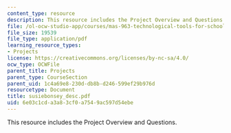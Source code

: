 ```yaml
---
content_type: resource
description: This resource includes the Project Overview and Questions.
file: /ol-ocw-studio-app/courses/mas-963-technological-tools-for-school-reform-fall-2005/6e03c1cda3a83cf0a7549ac597d54ebe_susiebonsey_desc.pdf
file_size: 19539
file_type: application/pdf
learning_resource_types:
- Projects
license: https://creativecommons.org/licenses/by-nc-sa/4.0/
ocw_type: OCWFile
parent_title: Projects
parent_type: CourseSection
parent_uid: 1c4a69e8-230d-db8b-d246-599ef29b976d
resourcetype: Document
title: susiebonsey_desc.pdf
uid: 6e03c1cd-a3a8-3cf0-a754-9ac597d54ebe
---
```

This resource includes the Project Overview and Questions.